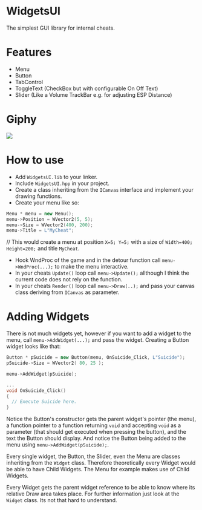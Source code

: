 # WidgetsUI
The simplest GUI library for internal cheats.

# Features
* Menu
* Button
* TabControl
* ToggleText (CheckBox but with configurable On Off Text)
* Slider (Like a Volume TrackBar e.g. for adjusting ESP Distance)

# Giphy
![](https://i.imgur.com/181YcAl.gif)

# How to use
* Add `WidgetsUI.lib` to your linker.
* Include `WidgetsUI.hpp` in your project.
* Create a class inheriting from the `ICanvas` interface and implement your drawing functions.
* Create your menu like so:

```cpp
Menu * menu = new Menu();
menu->Position = WVector2(5, 5);
menu->Size = WVector2(400, 200);
menu->Title = L"MyCheat";
```
// This would create a menu at position `X=5; Y=5;` with a size of `Width=400; Height=200;` and title `MyCheat`.
* Hook WndProc of the game and in the detour function call `menu->WndProc(...);` to make the menu interactive.
* In your cheats `Update()` loop call `menu->Update();` allthough I think the current code does not rely on the function.
* In your cheats `Render()` loop call `menu->Draw(..);` and pass your canvas class deriving from `ICanvas` as parameter.

# Adding Widgets
There is not much widgets yet, however if you want to add a widget to the menu, call `menu->AddWidget(...);` and pass the widget.
Creating a Button widget looks like that:
```cpp
Button * pSuicide = new Button(menu, OnSuicide_Click, L"Suicide");
pSuicide->Size = WVector2( 80, 25 );

menu->AddWidget(pSuicide);

...
void OnSuicide_Click()
{
  // Execute Suicide here.
}
```
Notice the Button's constructor gets the parent widget's pointer (the menu), a function pointer to a function returning `void` and accepting `void` as a parameter (that should get executed when pressing the button), and the text the Button should display.
And notice the Button being added to the menu using `menu->AddWidget(pSuicide);`.

Every single widget, the Button, the Slider, even the Menu are classes inheriting from the `Widget` class.
Therefore theoretically every Widget would be able to have Child Widgets. The Menu for example makes use of Child Widgets.

Every Widget gets the parent widget reference to be able to know where its relative Draw area takes place. For further information just look at the `Widget` class.
Its not that hard to understand.
